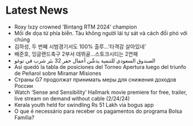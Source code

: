 # Latest News
-  Roxy Ixzy crowned 'Bintang RTM 2024' champion
-  Mối đe dọa từ phía biển. Tàu không người lái tự sát và cách đối phó với chúng
-  김하성, 두 번째 시범경기서도 100% 출루…'타격감 살아있네'
-  배준호, 잉글랜드축구 2부서 데뷔골…스토크시티는 2연패
-  الصندوق السعودي للتنمية يدشّن أعمال حفر 32 بئر شرب في توغو
-  Así quedó la tabla de posiciones del Torneo Apertura luego del triunfo de Peñarol sobre Miramar Misiones
-  Страны G7 продолжат принимать меры для снижения доходов России
-  Watch ‘Sense and Sensibility’ Hallmark movie premiere for free, trailer, live stream on demand without cable (2/24/24)
-  Kerala youth held for swindling Rs 51 Lakh via bogus app
-  O que é necessário para receber os pagamentos do programa Bolsa Família?
